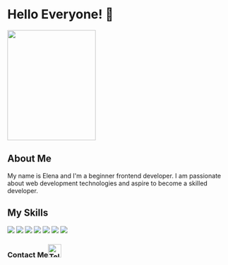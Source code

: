 # Hello Everyone! 👋
<img src="https://img.freepik.com/premium-vector/girl-using-laptop-vector-illustration-flat-style-cartoon-character_1142-64091.jpg?w=826" width="200" height="250">


## About Me
My name is Elena and I'm a beginner frontend developer. I am passionate about web development technologies and aspire to become a skilled developer.

## My Skills
<div style="display: inline;">
    <img src="https://img.icons8.com/color/48/000000/html-5.png"/>
    <img src="https://img.icons8.com/color/48/000000/css3.png"/>
    <img src="https://img.icons8.com/windows/48/000000/sass.png"/>
    <img src="https://img.icons8.com/color/48/000000/javascript.png"/>
    <img src="https://img.icons8.com/color/48/000000/figma--v1.png"/>
    <img src="https://img.icons8.com/color/48/000000/bootstrap.png"/>
    <img src="https://img.icons8.com/officel/40/000000/react.png"/>
</div>

###  Contact Me[<img src="https://upload.wikimedia.org/wikipedia/commons/8/82/Telegram_logo.svg" alt="Telegram" width="30">](https://t.me/...)
